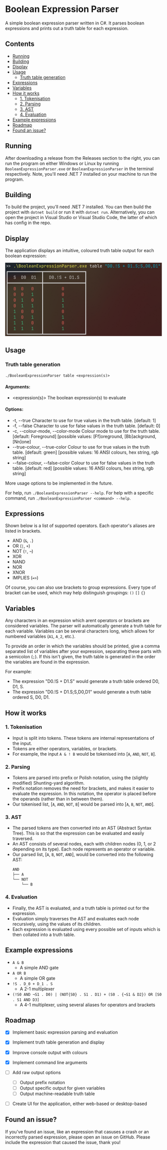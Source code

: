 # Boolean Expression Parser <!-- omit in toc -->

A simple boolean expression parser written in C#. It parses boolean expressions and prints out a truth table for each expression.


## Contents <!-- omit in toc -->

- [Running](#running)
- [Building](#building)
- [Display](#display)
- [Usage](#usage)
  - [Truth table generation](#truth-table-generation)
- [Expressions](#expressions)
- [Variables](#variables)
- [How it works](#how-it-works)
  - [1. Tokenisation](#1-tokenisation)
  - [2. Parsing](#2-parsing)
  - [3. AST](#3-ast)
  - [4. Evaluation](#4-evaluation)
- [Example expressions](#example-expressions)
- [Roadmap](#roadmap)
- [Found an issue?](#found-an-issue)


## Running

After downloading a release from the Releases section to the right, you can run the program on either Windows or Linux by running `BooleanExpressionParser.exe` or `BooleanExpressionParser` in the terminal respectively. Note, you'll need .NET 7 installed on your machine to run the program.


## Building

To build the project, you'll need .NET 7 installed. You can then build the project with `dotnet build` or run it with `dotnet run`. Alternatively, you can open the project in Visual Studio or Visual Studio Code, the latter of which has config in the repo.


## Display

The application displays an intuitive, coloured truth table output for each boolean expression:

![Sample screenshot](./docs/sample-screenshot.png)


## Usage

### Truth table generation
`./BooleanExpressionParser table <expression(s)>`
#### Arguments: <!-- omit in toc -->
  - <expression(s)> The boolean expression(s) to evaluate
#### Options: <!-- omit in toc -->
  - -t, --true <true> Character to use for true values in the truth table. [default: 1]
  - -f, --false <false> Character to use for false values in the truth table. [default: 0]
  - -c, --colour-mode, --color-mode <colour-mode> Colour mode to use for the truth table. [default: Foreground]  [possible values: [Ff]oreground, [Bb]ackground, [Nn]one]
  - --true-colour, --true-color <true-colour> Colour to use for true values in the truth table. [default: green]  [possible values: 16 ANSI colours, hex string, rgb string]
  - --false-colour, --false-color <false-colour> Colour to use for false values in the truth table. [default: red]  [possible values: 16 ANSI colours, hex string, rgb string]

More usage options to be implemented in the future.

For help, run `./BooleanExpressionParser --help`. For help with a specific command, run `./BooleanExpressionParser <command> --help`.



## Expressions

Shown below is a list of supported operators. Each operator's aliases are listed in brackets.

  - AND (`&`, `.`)
  - OR (`|`, `+`)
  - NOT (`!`, `¬`)
  - XOR
  - NAND
  - NOR
  - XNOR
  - IMPLIES (`=>`)

Of course, you can also use brackets to group expressions. Every type of bracket can be used, which may help distinguish groupings: `()` `[]` `{}`


## Variables

Any characters in an expression which arent operators or brackets are considered variables. The parser will automatically generate a truth table for each variable. Variables can be several characters long, which allows for numbered variables (`A1`, `A_2`, etc.).

To provide an order in which the variables should be printed, give a comma separated list of variables after your expression, separating these parts with a semicolon (`;`). If this isn't given, the truth table is generated in the order the variables are found in the expression.

For example:
- The expression "D0.!S + D1.S" would generate a truth table ordered D0, D1, S.
- The expression "D0.!S + D1.S;S,D0,D1" would generate a truth table ordered S, D0, D1.



## How it works

### 1. Tokenisation
   - Input is split into tokens. These tokens are internal representations of the input.
   - Tokens are either operators, variables, or brackets.
   - For example, the input `A & ! B` would be tokenised into [`A`, `AND`, `NOT`, `B`].


### 2. Parsing
   - Tokens are parsed into prefix or Polish notation, using the (slightly modified) Shunting-yard algorithm.
   - Prefix notation removes the need for brackets, and makes it easier to evaluate the expression. In this notation, the operator is placed before the operands (rather than in between them).
   - Our tokenised list, [`A`, `AND`, `NOT`, `B`] would be parsed into [`A`, `B`, `NOT`, `AND`].


### 3. AST
   - The parsed tokens are then converted into an AST (Abstract Syntax Tree). This is so that the expression can be evaluated and easily traversed.
   - An AST consists of several nodes, each with children nodes (0, 1, or 2 depending on its type). Each node represents an operator or variable.
   - Our parsed list, [`A`, `B`, `NOT`, `AND`], would be converted into the following AST:
      ```
      AND
      ├── A
      └── NOT
          └── B
      ```


### 4. Evaluation
   - Finally, the AST is evaluated, and a truth table is printed out for the expression.
   - Evaluation simply traverses the AST and evaluates each node recursively, using the values of its children.
   - Each expression is evaluated using every possible set of inputs which is then collated into a truth table.


## Example expressions

- `A & B`
  - A simple AND gate
- `A OR B`
  - A simple OR gate
- `!S . D_0 + D_1 . S`
  - A 2-1 multiplexer
- `(!S0 AND ¬S1 . D0) | (NOT{S0} . S1 . D1) + (S0 . {¬S1 & D2}) OR [S0 . S1 AND D3]`
  - A 4-1 multiplexer, using several aliases for operators and brackets


## Roadmap

- [x] Implement basic expression parsing and evaluation
- [x] Implement truth table generation and display
- [x] Improve console output with colours
- [x] Implement command line arguments
- [ ] Add raw output options
  - [ ] Output prefix notation
  - [ ] Output specific output for given variables
  - [ ] Output machine-readable truth table
- [ ] Create UI for the application, either web-based or desktop-based


## Found an issue?

If you've found an issue, like an expression that casuses a crash or an incorrectly parsed expression, please open an issue on GitHub. Please include the expression that caused the issue, thank you!